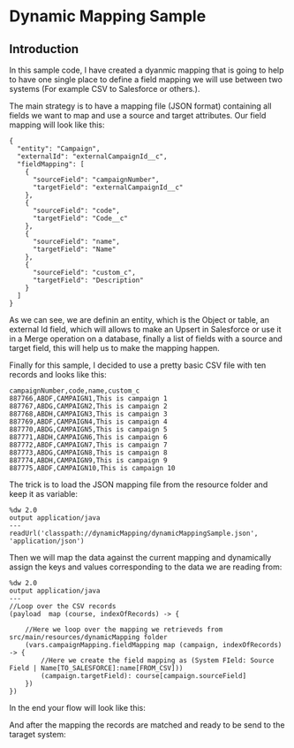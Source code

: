 # Dynamic Mapping Sample



## Introduction

In this sample code, I have created a dyanmic mapping that is going to help to have one single place to 
define a field mapping we will use between two systems (For example CSV to Salesforce or others.). 

The main strategy is to have a mapping file (JSON format) containing all fields we want to map and use a 
source and target attributes. Our field mapping will look like this:

```
{
  "entity": "Campaign",
  "externalId": "externalCampaignId__c",
  "fieldMapping": [
    {
      "sourceField": "campaignNumber",
      "targetField": "externalCampaignId__c"
    },
    {
      "sourceField": "code",
      "targetField": "Code__c"
    },
    {
      "sourceField": "name",
      "targetField": "Name"
    },
    {
      "sourceField": "custom_c",
      "targetField": "Description"
    }
  ]
}
```

As we can see, we are definin an entity, which is the Object or table, an external Id field, which will allows
to make an Upsert in Salesforce or use it in a Merge operation on a database, finally a list of fields
with a source and target field, this will help us to make the mapping happen.

Finally for this sample, I decided to use a pretty basic CSV file with ten records and looks like this:

```
campaignNumber,code,name,custom_c
887766,ABDF,CAMPAIGN1,This is campaign 1
887767,ABDG,CAMPAIGN2,This is campaign 2
887768,ABDH,CAMPAIGN3,This is campaign 3
887769,ABDF,CAMPAIGN4,This is campaign 4
887770,ABDG,CAMPAIGN5,This is campaign 5
887771,ABDH,CAMPAIGN6,This is campaign 6
887772,ABDF,CAMPAIGN7,This is campaign 7
887773,ABDG,CAMPAIGN8,This is campaign 8
887774,ABDH,CAMPAIGN9,This is campaign 9
887775,ABDF,CAMPAIGN10,This is campaign 10
```

The trick is to load the JSON mapping file from the resource folder and keep it as variable:

```
%dw 2.0
output application/java  
---
readUrl('classpath://dynamicMapping/dynamicMappingSample.json', 'application/json')
```

Then we will map the data against the current mapping and dynamically assign the keys and values corresponding
to the data we are reading from:

```
%dw 2.0
output application/java  
---
//Loop over the CSV records
(payload  map (course, indexOfRecords) -> {
	
	//Here we loop over the mapping we retrieveds from src/main/resources/dynamicMapping folder
	(vars.campaignMapping.fieldMapping map (campaign, indexOfRecords) -> {
		//Here we create the field mapping as (System FIeld: Source Field | Name[TO_SALESFORCE]:name[FROM_CSV]))
		(campaign.targetField): course[campaign.sourceField]
  	})
})
```
In the end your flow will look like this:

And after the mapping the records are matched and ready to be send to the taraget system:
